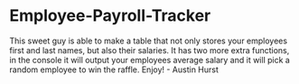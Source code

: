 # Employee-Payroll-Tracker
This sweet guy is able to make a table that not only stores your employees first and last names, but also their salaries.
It has two more extra functions, in the console it will output your employees average salary and it will pick a random employee to win the raffle.
Enjoy! - Austin Hurst